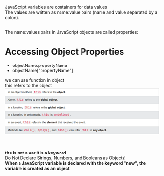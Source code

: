 JavaScript variables are containers for data values<br>
The values are written as name:value pairs (name and value separated by a colon).

<br>
The name:values pairs in JavaScript objects are called properties:

<br>

# Accessing Object Properties
- objectName.propertyName
- objectName["propertyName"]

we can use function in object <br>
this refers to the object
![this](this.png)

<br>

**ths is not a var it is a keyword.**
<br>
Do Not Declare Strings, Numbers, and Booleans as Objects!
<br>
**When a JavaScript variable is declared with the keyword "new", the variable is created as an object**


